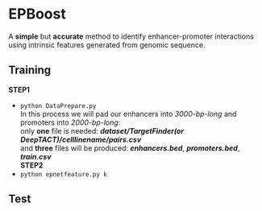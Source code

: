 # EPBoost
A **simple** but **accurate** method to identify enhancer-promoter interactions using intrinsic features generated from genomic sequence.

## **Training**
**STEP1** <br>
* `python DataPrepare.py`<br>
   In this process we will pad our enhancers into *3000-bp-long* and promoters into *2000-bp-long*:<br>
   only **one** file is needed: ***dataset/TargetFinder(or DeepTACT)/celllinename/pairs.csv***<br>
   and **three** files will be produced: ***enhancers.bed***,   ***promoters.bed***,   ***train.csv***<br>
**STEP2** <br>
* `python epnetfeature.py k`<br>

## **Test**
